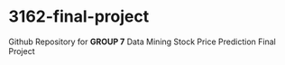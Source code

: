 # 3162-final-project
Github Repository for **GROUP 7** Data Mining Stock Price Prediction Final Project 
